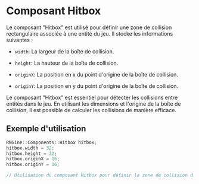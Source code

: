 # Composant Hitbox
Le composant "Hitbox" est utilisé pour définir une zone de collision rectangulaire associée à une entité du jeu. Il stocke les informations suivantes :

- `width`: La largeur de la boîte de collision.


- `height`: La hauteur de la boîte de collision.


- `originX`: La position en x du point d'origine de la boîte de collision.


- `originY`: La position en y du point d'origine de la boîte de collision.


Le composant "Hitbox" est essentiel pour détecter les collisions entre entités dans le jeu. En utilisant les dimensions et l'origine de la boîte de collision, il est possible de calculer les collisions de manière efficace.

## Exemple d'utilisation

```cpp
RNGine::Components::Hitbox hitbox;
hitbox.width = 32;
hitbox.height = 32;
hitbox.originX = 16;
hitbox.originY = 16;

// Utilisation du composant Hitbox pour définir la zone de collision d'une entité.
```